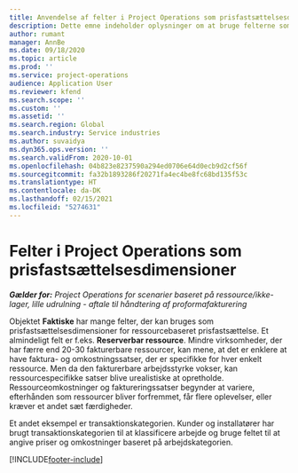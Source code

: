 ```yaml
---
title: Anvendelse af felter i Project Operations som prisfastsættelsesdimensioner
description: Dette emne indeholder oplysninger om at bruge felterne som prisfastsættelsesdimensioner i Dynamics 365 Project Operations.
author: rumant
manager: AnnBe
ms.date: 09/18/2020
ms.topic: article
ms.prod: ''
ms.service: project-operations
audience: Application User
ms.reviewer: kfend
ms.search.scope: ''
ms.custom: ''
ms.assetid: ''
ms.search.region: Global
ms.search.industry: Service industries
ms.author: suvaidya
ms.dyn365.ops.version: ''
ms.search.validFrom: 2020-10-01
ms.openlocfilehash: 04b823e8237590a294ed0706e64d0ecb9d2cf56f
ms.sourcegitcommit: fa32b1893286f20271fa4ec4be8fc68bd135f53c
ms.translationtype: HT
ms.contentlocale: da-DK
ms.lasthandoff: 02/15/2021
ms.locfileid: "5274631"
---
```

# <a name="project-operations-fields-as-pricing-dimensions"></a>Felter i Project Operations som prisfastsættelsesdimensioner

_**Gælder for:** Project Operations for scenarier baseret på ressource/ikke-lager, lille udrulning - aftale til håndtering af proformafakturering_

Objektet **Faktiske** har mange felter, der kan bruges som prisfastsættelsesdimensioner for ressourcebaseret prisfastsættelse. Et almindeligt felt er f.eks. **Reserverbar ressource**. Mindre virksomheder, der har færre end 20-30 fakturerbare ressourcer, kan mene, at det er enklere at have faktura- og omkostningssatser, der er specifikke for hver enkelt ressource. Men da den fakturerbare arbejdsstyrke vokser, kan ressourcespecifikke satser blive urealistiske at opretholde. Ressourceomkostninger og faktureringssatser begynder at variere, efterhånden som ressourcer bliver forfremmet, får flere oplevelser, eller kræver et andet sæt færdigheder. 

Et andet eksempel er transaktionskategorien. Kunder og installatører har brugt transaktionskategorien til at klassificere arbejde og bruge feltet til at angive priser og omkostninger baseret på arbejdskategorien.


[!INCLUDE[footer-include](../includes/footer-banner.md)]